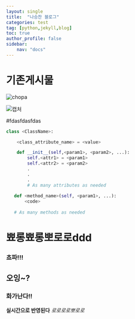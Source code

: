 ```yaml
---
layout: single
title:  "나승찬 블로그"
categories: test
tag: [python,jekyll,blog]
toc: true
author_profile: false
sidebar:
    nav: "docs"
---
```


# 기존게시물

![chopa](https://user-images.githubusercontent.com/109573477/204280908-2903569b-1f54-4413-8424-07af2d4635cf.jpg)


![캡처](https://user-images.githubusercontent.com/109573477/203675697-955aa951-dc83-4fe2-8a3a-65795631e71e.PNG)

#fdasfdasfdas

```python
class <ClassName>:

    <class_attribute_name> = <value>

    def __init__(self,<param1>, <param2>, ...):
        self.<attr1> = <param1>
        self.<attr2> = <param2>
        .
        .
        .
        # As many attributes as needed
    
   def <method_name>(self, <param1>, ...):
       <code>
       
   # As many methods as needed
```

# 뾰롱뾰롱뽀로로ddd 
### 쵸파!!!
## 오잉~?
### 화가난다!!
**실시간으로 반영된다**
*로로로로뽀로로*